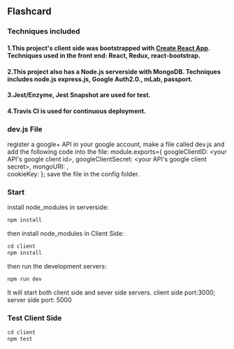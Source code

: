 
## Flashcard 

### Techniques included
#### 1.This project's client side was bootstrapped with [Create React App](https://github.com/facebookincubator/create-react-app). Techniques used in the front end: React, Redux, react-bootstrap.
#### 2.This project also has a Node.js serverside with MongoDB. Techniques includes node.js express.js, Google Auth2.0., mLab, passport.
#### 3.Jest/Enzyme, Jest Snapshot are used for test.
#### 4.Travis CI is used for continuous deployment.

### dev.js File
register a google+ API in your google account, make a file called dev.js and add the following code into the file: 
module.exports={
	googleClientID: <your API's google client id>,
	googleClientSecret: <your API's google client secret>,
	mongoURI: <your DB address>,	
	cookieKey: <your cookieKey>
};
save the file in the config folder.

### Start
install node_modules in serverside:
```javascript
npm install 
```
then install node_modules in Client Side: 
```javascript
cd client
npm install 
```

then run the development servers:
```javascript
npm run dev
```

It will start both client side and sever side servers. client side port:3000; server side port: 5000

### Test Client Side
```javascript
cd client
npm test
```


